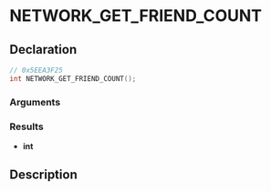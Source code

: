 # NETWORK_GET_FRIEND_COUNT

## Declaration
```cpp
// 0x5EEA3F25
int NETWORK_GET_FRIEND_COUNT();
```

### Arguments

### Results
- **int**

## Description
